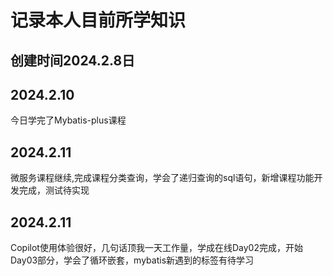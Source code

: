 # 记录本人目前所学知识

## 创建时间2024.2.8日

## 2024.2.10

今日学完了Mybatis-plus课程

## 2024.2.11

微服务课程继续,完成课程分类查询，学会了递归查询的sql语句，新增课程功能开发完成，测试待实现

## 2024.2.11

Copilot使用体验很好，几句话顶我一天工作量，学成在线Day02完成，开始Day03部分，学会了循环嵌套，mybatis新遇到的标签有待学习

